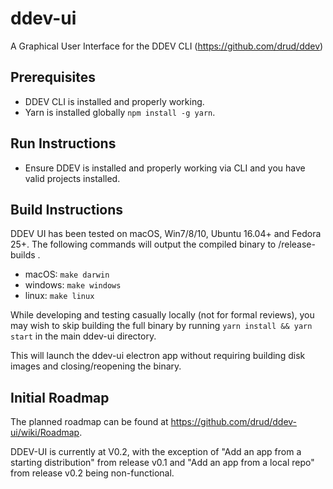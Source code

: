 # ddev-ui

A Graphical User Interface for the DDEV CLI (https://github.com/drud/ddev)

## Prerequisites

- DDEV CLI is installed and properly working.
- Yarn is installed globally `npm install -g yarn`.

## Run Instructions

- Ensure DDEV is installed and properly working via CLI and you have valid projects installed.

## Build Instructions

DDEV UI has been tested on macOS, Win7/8/10, Ubuntu 16.04+ and Fedora 25+. The following commands will output the compiled binary to /release-builds .

- macOS: `make darwin`
- windows: `make windows`
- linux: `make linux`

While developing and testing casually locally (not for formal reviews), you may wish to skip building the full binary by running `yarn install && yarn start` in the main ddev-ui directory.

This will launch the ddev-ui electron app without requiring building disk images and closing/reopening the binary.

## Initial Roadmap

The planned roadmap can be found at
https://github.com/drud/ddev-ui/wiki/Roadmap.

DDEV-UI is currently at V0.2, with the exception of "Add an app from a starting distribution" from release v0.1 and "Add an app from a local repo" from release v0.2 being non-functional.
